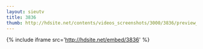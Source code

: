 ```yaml
---
layout: sieutv
title: 3836
thumb: http://hdsite.net/contents/videos_screenshots/3000/3836/preview_360p.mp4.jpg
---
```

{% include iframe src='http://hdsite.net/embed/3836' %}
 
